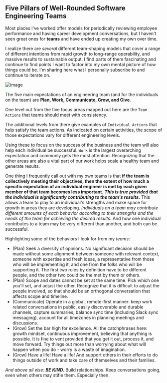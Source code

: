 ## Five Pillars of Well-Rounded Software Engineering Teams

Most places I've worked offer models for periodically reviewing employee performance and having career development conversations, but I haven't seen great ones for **teams** and have ended up creating my own over time. 

I realize there are _several_ different team-shaping models that cover a range of different intentions from rapid growth to long-range operability, and massive results to sustainable output. I find parts of them fascinating and continue to find points I want to factor into my own mental picture of how things could be. I'm sharing here what I personally subscribe to and continue to iterate on.

![image](https://user-images.githubusercontent.com/43018285/135375277-2dbc2460-1c7c-452d-9f77-36cdfb927b6d.png)

The five main expectations of an engineering team (and for the individuals on the team) are **Plan, Work, Communicate, Grow, and Give**. 

One level out from the five focus areas mapped out here are the `Team Actions` that teams should meet with consistency. 

The additional levels from there give examples of `Individual Actions` that help satisfy the team actions. As indicated on certain activities, the scope of those expectations vary for different engineering levels.

Using these to focus on the success of the business and the team will also help each individual be successful. `Work` is the largest overarching expectation and commonly gets the most attention. Recognizing that the other areas are also a vital part of our work helps scale a healthy team and generate results. 

One thing I frequently call out with my own teams is that **if the team is collectively meeting their objectives, then the extent of how much a specific expectation of an individual engineer is met by each given member of that team becomes less important.** ***This is true provided that the individual is significantly contributing to the team's results.*** This allows a team to play to an individual's strengths and make space for growth in areas they are developing. _Individuals on a team may contribute different amounts of each behavior according to their strengths and the needs of the team for achieving the desired results._ And how one individual contributes to a team may be very different than another, and both can be successful.

Highlighting some of the behaviors I look for from my _teams_:
+ (Plan) Seek a diversity of opinions. No significant decision should be made without some alignment between someone with relevant context, someone with expertise and fresh ideas, a representative from those who will be implementing it, and one from the folks who will be supporting it. The first two roles by definition have to be different people, and the other two could be the met by them or others.
+ (Plan) Scope and dates cannot be set at the same time. Pick which one you'll set, and adjust the other. Recognize that it is difficult to adjust the people involved, so that should be an orthogonal conversation that affects scope and timeline.
+ (Communicate) Operate in a global, remote-first manner: keep work related conversations in public, easily discoverable and durable channels, capture summaries, balance sync time (including Slack sync messaging), account for all timezones in planning meetings and discussions.
+ (Grow) Set the bar high for excellence. All the catchphrases here: growth mindset, continuous improvement, believing that anything is possible. It is fine to vent provided that you get it out, process it, and move forward. Try things out more than worrying about what will happen when you do - worry is a waste of imagination.
+ (Grow) Have a life! Have a life! And support others in their efforts to do things outside of work and take care of themselves and their families.

*And above all else:* ***BE KIND.*** Build relationships. Keep conversations going, even when others may stifle them. Especially then.
